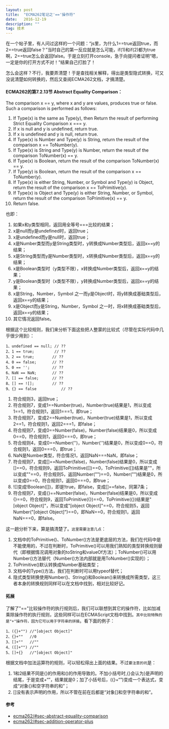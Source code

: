 ```yaml
---
layout: post
title:  "ECMA262笔记之'=='操作符"
date:   2016-12-19
description: ""
tag: 技术
---
```


在一个帖子里，有人问过这样的一个问题：“js里，为什么1==true返回true，而2==true返回false？”当时自己的第一反应就是怎么可能，if(1)和if(2)都为true啊，2==true怎么会返回false。于是立刻打开console，急于向提问者证明“嗯，一定是你的打开方式不对！”结果自己打脸了！

怎么会这样？不行，我要弄清楚！于是查找相关解释，得出是类型隐式转换，可又没说清楚如何转换的，然后又查阅ECMA262文档，才搞清楚。

#### ECMA262的第7.2.13节 Abstract Equality Comparison：
The comparison x == y, where x and y are values, produces true or false. Such a comparison is performed as follows:

1. If Type(x) is the same as Type(y), then
Return the result of performing Strict Equality Comparison x === y.
2. If x is null and y is undefined, return true.
3. If x is undefined and y is null, return true.
4. If Type(x) is Number and Type(y) is String, return the result of the comparison x == ToNumber(y).
5. If Type(x) is String and Type(y) is Number, return the result of the comparison ToNumber(x) == y.
6. If Type(x) is Boolean, return the result of the comparison ToNumber(x) == y.
7. If Type(y) is Boolean, return the result of the comparison x == ToNumber(y).
8. If Type(x) is either String, Number, or Symbol and Type(y) is Object, return the result of the comparison x == ToPrimitive(y).
9. If Type(x) is Object and Type(y) is either String, Number, or Symbol, return the result of the comparison ToPrimitive(x) == y.
10. Return false.

也即：

1. 如果x和y类型相同，返回用全等号===比较的结果；
2. x是null而y是undefined时，返回true；
3. x是undefined而y是null时，返回true；
4. x是Number类型而y是String类型时，y转换成Number类型后，返回x==y的结果；
5. x是String类型而y是Number类型时，x转换成Number类型后，返回x==y的结果；
6. x是Boolean类型时（y类型不限），x转换成Number类型后，返回x==y的结果；
7. y是Boolean类型时（x类型不限），y转换成Number类型后，返回x==y的结果；
8. x是String，Number，Symbol 之一而y是Object时，将y转换成基础类型后，返回x==y的结果；
9. x是Object而y是String，Number，Symbol 之一时，将x转换成基础类型后，返回x==y的结果；
10. 其它情况返回false。


根据这个比较规则，我们来分析下面这些把人整蒙的比较式（尽管在实际代码中几乎很少用到）：

    1、undefined == null; // ??
    2、1 == true;         // ??
    3、2 == true;   		// ??
    4、0 == false;  		// ??
    5、0 == '';     		// ??
    6、NaN == NaN;  		// ??
    7、[] == false; 		// ??
    8、[] == ![];   		// ??
    9、{} == false			// ??

1. 符合规则3，返回true；
2. 符合规则7，变成1==Number(true)，Number(true)结果是1，所以变成1==1，符合规则1，返回1===1，即true；
3. 符合规则7，变成2==Number(true)，Number(true)结果是1，所以变成2==1，符合规则1，返回2===1，即false；
4. 符合规则7，变成0==Number(false)，Number(false)结果是0，所以变成0==0，符合规则1，返回0===0，即true；
5. 符合规则4，变成0==Number('')，Number('')结果是0，所以变成0==0，符合规则1，返回0===0，即true；
6. NaN是Number类型，符合情况1，返回NaN===NaN，即false；
7. 符合规则7，变成[]==Number(false)，Number(false)结果是0，所以变成[]==0，符合规则9，返回ToPrimitive([])==0，ToPrimitive([])结果是""，所以变成""==0，符合规则5，返回Number("")==0，Number("")结果是0，所以变成0==0，符合规则1，返回0===0，即true；
8. ![]变成!Boolean([])，即是!true，即false，变成[]==false，同第7条；
9. 符合规则7，变成{}==Number(false)，Number(false)结果是0，所以变成{}==0，符合规则9，返回ToPrimitive({})==0，ToPrimitive({})结果是"[object Object]"，所以变成"[object Object]"==0，符合规则5，返回Number("[object Object]")==0，即NaN==0，符合规则1，返回NaN===0，即false。

这一趟分析下来，算是搞清楚了。`这里需要注意几点`：

1. 文档中的ToPrimitive()、ToNumber()方法是更底层的方法，我们在代码中是不能使用的，不过在判断时，ToPrimitive()可以用我们熟知的类型转换规则替代（即根据情况调用对象的toString和valueOf方法）；ToNumber()可以用Number()方法替代（Number()方法内部就是用ToNumber()实现的）；
2. ToPrimitive()默认转换成Number基础类型；
3. 文档中的Type()方法，我们在判断时可以用typeof替代；
4. 隐式类型转换使用Number()、String()和Boolean()来转换成所需类型，这三者本身的转换规则同样可以在文档中找到，相对比较好记。




#### 拓展
了解了"=="比较操作符的执行规则后，我们可以联想到其它的操作符，比如加减乘除操作符的执行规则，这些同样可以在ECMAScript文档中找到。`其中比较特殊的是"+"操作符，因为它可以用于字符串的拼接`。看下面的例子：

    1、({}+"") //"[object Object]"
    2、{}+""   //0
    3、[]+""   //""
    4、([]+"") //""
    5、[]+{}   //"[object Object]"

根据文档中加法运算符的规则，可以轻松得出上面的结果。不过`要注意的坑`是：

1. 1和2结果不同是{}的作用和()的作用导致的。不加小括号时,{}会认为}是声明的结尾，于是变成+“”，结果就是0；加了小括号后，({}+“”)变成一个表达式，变成“对象{}和空字符串的和”；
2. []没有表示声明的作用，所以不管在前在后都是“对象[]和空字符串的和”。





#### 参考

* [ecma262/#sec-abstract-equality-comparison](https://tc39.github.io/ecma262/#sec-abstract-equality-comparison)
* [ecma262/#sec-addition-operator-plus](https://tc39.github.io/ecma262/#sec-addition-operator-plus)